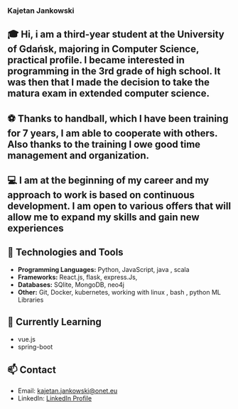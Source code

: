 ### Kajetan Jankowski

## 🎓 Hi, i am a third-year student at the University of Gdańsk, majoring in Computer Science, practical profile. I became interested in programming in the 3rd grade of high school. It was then that I made the decision to take the matura exam in extended computer science.

## ⚽ Thanks to handball, which I have been training for 7 years, I am able to cooperate with others. Also thanks to the training I owe good time management and organization.

## 💻 I am at the beginning of my career and my approach to work is based on continuous development. I am open to various offers that will allow me to expand my skills and gain new experiences


## 🔧 Technologies and Tools

- **Programming Languages:** Python, JavaScript, java , scala
- **Frameworks:**  React.js, flask, express.Js, 
- **Databases:** SQlite, MongoDB, neo4j 
- **Other:** Git, Docker, kubernetes, working with linux , bash , python ML Libraries

## 🌱 Currently Learning

- vue.js
- spring-boot

## 📫 Contact

- Email: kajetan.jankowski@onet.eu
- LinkedIn: [LinkedIn Profile](linkedin.com/in/kajetan-jankowski)

